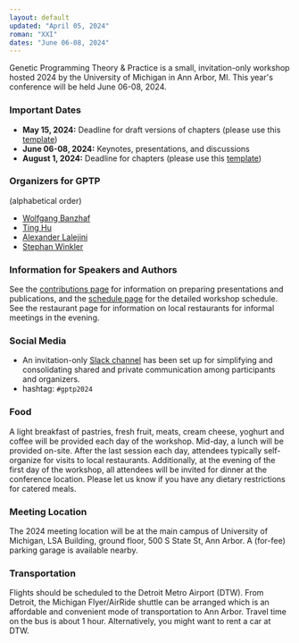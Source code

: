 ```yaml
---
layout: default
updated: "April 05, 2024"
roman: "XXI"
dates: "June 06-08, 2024"
---
```


<!-- ## GPTP Sandbox 2022 -->
Genetic Programming Theory & Practice is a small, invitation-only workshop hosted 2024 by the University of Michigan in Ann Arbor, MI. This year's conference will be held June 06-08, 2024.

<!-- Genetic Programming Theory & Practice is a small, invitation-only workshop.
In June 2024, GPTP will return to  University of Michigan, Ann Arbor, MI.
Fall 2022 will see the premiere of GPTP Sandbox, an online GPTP event dedicated to the work of PhD students working in GP as well as social media activities for promoting genetic programming. -->

### Important Dates

- **May 15, 2024:** Deadline for draft versions of chapters (please use this [template](http://gptp-workshop.com/GPTPChapterTemplate2024.zip))
- **June 06-08, 2024:** Keynotes, presentations, and discussions
- **August 1, 2024:** Deadline for chapters (please use this [template](http://gptp-workshop.com/GPTPChapterTemplate2024.zip))

### Organizers for GPTP

(alphabetical order)

- [Wolfgang Banzhaf](https://www.cse.msu.edu/~banzhafw/)
- [Ting Hu](https://www.cs.queensu.ca/people/Ting/Hu)
- [Alexander Lalejini](https://www.gvsu.edu/computing/lalejini-alexander-111.htm)
- [Stephan Winkler](http://bioinformatics.fh-hagenberg.at/site/index.php?id=36)

### Information for Speakers and Authors

See the [contributions page](contributions.html) for information on preparing presentations and publications, and the [schedule page](schedule.html) for the detailed workshop schedule. See the restaurant page for information on local restaurants for informal meetings in the evening.

### Social Media

- An invitation-only [Slack channel](http://gptp-workshops.slack.com) has been set up for simplifying and consolidating shared and private communication among participants and organizers.
- hashtag: `#gptp2024`


### Food

A light breakfast of pastries, fresh fruit, meats, cream cheese, yoghurt and coffee will be provided each day of the workshop. Mid-day, a lunch will be provided on-site. After the last session each day, attendees typically self-organize for visits to local restaurants. 
Additionally, at the evening of the first day of the workshop, all attendees will be invited for dinner at the conference location.
Please let us know if you have any dietary restrictions for catered meals.

### Meeting Location

The 2024 meeting location will be at the main campus of University of Michigan, LSA Building, ground floor, 500 S State St, Ann Arbor.
A (for-fee) parking garage is available nearby.

<!--
### Accommodations
There is a block of rooms reserved at the meeting location, the Kellogg Hotel and Convention Center, which can be booked at a special rate.
Additionally, a list of bed-and-breakfast inns, hotels and motels is provided. There are several other options available, including a number of local AirBnB providers.
-->

### Transportation

Flights should be scheduled to the Detroit Metro Airport (DTW). From Detroit, the Michigan Flyer/AirRide shuttle can be arranged which is an affordable and convenient mode of transportation to Ann Arbor. Travel time on the bus is about 1 hour. Alternatively, you might want to rent a car at DTW.


<!-- Transportation options should be considered before actually embarking on the trip.
There is very little chance of street parking on weekdays on the University campus, but there is a pay-by-use parking close to the College of Engineering. -->

